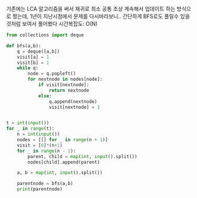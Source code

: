 기존에는 LCA 알고리즘을 써서 재귀로 최소 공통 조상 계속해서 업데이트 하는 방식으로 짰는데,
1년이 지난시점에서 문제를 다시바라보니.. 간단하게 BFS로도 풀릴수 있을것처럼 보여서 풀어봤다
시간복잡도: O(N)

```python
from collections import deque

def bfs(a,b):
    q = deque([a,b])
    visit[a] = 1
    visit[b] = 1
    while q:
        node = q.popleft()
        for nextnode in nodes[node]:
            if visit[nextnode]:
                return nextnode
            else:
                q.append(nextnode)
                visit[nextnode] = 1


t = int(input())
for _ in range(t):
    n = int(input())
    nodes = [[] for _ in range(n + 1)]
    visit = [0]*(n+1)
    for _ in range(n - 1):
        parent, child = map(int, input().split())
        nodes[child].append(parent)

    a, b = map(int, input().split())

    parentnode = bfs(a,b)
    print(parentnode)




```

